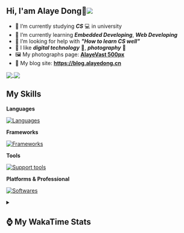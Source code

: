 ## Hi, **I'am Alaye Dong**👋<img src="https://visitor-badge.laobi.icu/badge?page_id=Alaye-Dong.Alaye-Dong"/>

- 📖 I’m currently studying ***CS*** 💻 in university
- 🌱 I’m currently learning ***Embedded Developing***, ***Web Developing***
- 🤔 I’m looking for help with ***"How to learn CS well"***
- 🤩 I like ***digital technology*** 📱, ***photography*** 📸
- 🖼️ My photographs page: **[AlayeVast 500px](https://500px.com.cn/AlayeVast)**
- 📰 My blog site: **https://blog.alayedong.cn**

<!--
[![Alaye's GitHub stats](https://github-readme-stats.vercel.app/api?username=Alaye-Dong&custom_title=Alaye%20Dong`s%20GitHub%20stats&show_icons=true&rank_icon=percentile&theme=transparent&include_all_commits=true&count_private=true)](https://github.com/anuraghazra/github-readme-stats) 
[![Top Langs](https://github-readme-stats.vercel.app/api/top-langs/?username=Alaye-Dong\&layout=compact&theme=transparent)](https://github.com/anuraghazra/github-readme-stats)
-->
<a href="https://github.com/anuraghazra/github-readme-stats">
  <img height=200 align="center" src="https://github-readme-stats.vercel.app/api?username=Alaye-Dong&custom_title=Alaye%20Dong`s%20GitHub%20stats&show_icons=true&rank_icon=percentile&theme=transparent&include_all_commits=true&count_private=true" />
</a>
<a href="https://github.com/anuraghazra/convoychat">
  <img height=200 align="center" src="https://github-readme-stats.vercel.app/api/top-langs/?username=Alaye-Dong&layout=compact&theme=transparent&include_all_commits=true&count_private=true&langs_count=8&card_width=300" />
</a>

## My Skills

**Languages**

[![Languages](https://go-skill-icons.vercel.app/api/icons?i=c,java,html,css,js,ts,py,dart&perline=15)](https://github.com/LelouchFR/skill-icons)

**Frameworks**

[![Frameworks](https://go-skill-icons.vercel.app/api/icons?i=arduino,platformio,spring,vue,nuxt,astro,tailwindcss,flutter&perline=15)](https://github.com/LelouchFR/skill-icons)

**Tools**

[![Support tools](https://go-skill-icons.vercel.app/api/icons?i=git,pnpm,vite,vitepress,pinia,anaconda,docker,nginx,mysql,redis&perline=15)](https://github.com/LelouchFR/skill-icons)

**Platforms & Professional**

[![Softwares](https://go-skill-icons.vercel.app/api/icons?i=windows,androidstudio,vscode,idea,pycharm,webstorm,ps,lr,davinci,canva,github,vercel&perline=15)](https://github.com/LelouchFR/skill-icons)

<details>	
  <summary><h2> ⌚ My WakaTime Stats </b></summary>

<!--START_SECTION:waka-->
![Profile Views](http://img.shields.io/badge/Profile%20Views-0-blue)

![Lines of code](https://img.shields.io/badge/From%20Hello%20World%20I%27ve%20Written-1.1%20million%20lines%20of%20code-blue)

**🐱 My GitHub Data** 

> 📦 133.3 kB Used in GitHub's Storage 
 > 
> 🏆 385 Contributions in the Year 2025
 > 
> 🚫 Not Opted to Hire
 > 
> 📜 35 Public Repositories 
 > 
> 🔑 6 Private Repositories 
 > 
**I Mostly Code in Java** 

```text
Java                     8 repos             ████░░░░░░░░░░░░░░░░░░░░░   17.78 % 
HTML                     4 repos             ██░░░░░░░░░░░░░░░░░░░░░░░   08.89 % 
CSS                      3 repos             ██░░░░░░░░░░░░░░░░░░░░░░░   06.67 % 
Vue                      3 repos             ██░░░░░░░░░░░░░░░░░░░░░░░   06.67 % 
Dart                     1 repo              █░░░░░░░░░░░░░░░░░░░░░░░░   02.22 % 
```



**Timeline**

![Lines of Code chart](https://raw.githubusercontent.com/Alaye-Dong/Alaye-Dong/main/assets/bar_graph.png)


 Last Updated on 03/10/2025 18:49:04 UTC
<!--END_SECTION:waka-->

</details>
